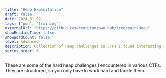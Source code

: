 ```yaml
---
title: "Heap Exploitation"
draft: false
date: 2024-01-02
tags: ["pwn", "training"]
externalUrl: "https://github.com/tourpran/pwn-hub/tree/main/Heap"
showReadingTime: false
showWordCount: false
level: Advanced
description: Collection of Heap challenges in CTFs I found interesting.
series_order: 6
---
```


These are some of the hard heap challenges I encountered in various CTFs. They are structured, so you only have to work hard and tackle them.
